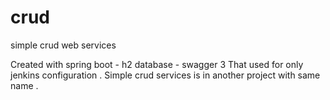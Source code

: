 # crud
simple crud web services

Created with spring boot - h2 database - swagger 3
That used for only jenkins configuration . Simple crud services is in another project with same name .
